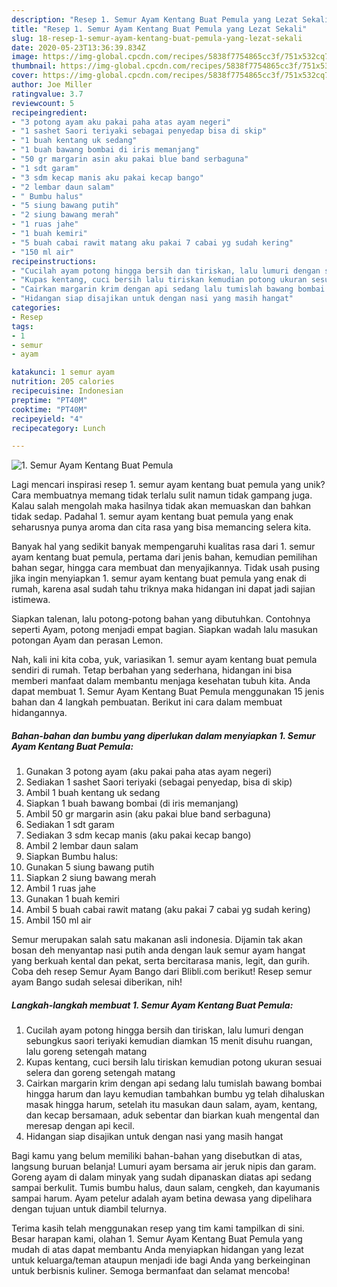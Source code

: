 ```yaml
---
description: "Resep 1. Semur Ayam Kentang Buat Pemula yang Lezat Sekali"
title: "Resep 1. Semur Ayam Kentang Buat Pemula yang Lezat Sekali"
slug: 18-resep-1-semur-ayam-kentang-buat-pemula-yang-lezat-sekali
date: 2020-05-23T13:36:39.834Z
image: https://img-global.cpcdn.com/recipes/5838f7754865cc3f/751x532cq70/1-semur-ayam-kentang-buat-pemula-foto-resep-utama.jpg
thumbnail: https://img-global.cpcdn.com/recipes/5838f7754865cc3f/751x532cq70/1-semur-ayam-kentang-buat-pemula-foto-resep-utama.jpg
cover: https://img-global.cpcdn.com/recipes/5838f7754865cc3f/751x532cq70/1-semur-ayam-kentang-buat-pemula-foto-resep-utama.jpg
author: Joe Miller
ratingvalue: 3.7
reviewcount: 5
recipeingredient:
- "3 potong ayam aku pakai paha atas ayam negeri"
- "1 sashet Saori teriyaki sebagai penyedap bisa di skip"
- "1 buah kentang uk sedang"
- "1 buah bawang bombai di iris memanjang"
- "50 gr margarin asin aku pakai blue band serbaguna"
- "1 sdt garam"
- "3 sdm kecap manis aku pakai kecap bango"
- "2 lembar daun salam"
- " Bumbu halus"
- "5 siung bawang putih"
- "2 siung bawang merah"
- "1 ruas jahe"
- "1 buah kemiri"
- "5 buah cabai rawit matang aku pakai 7 cabai yg sudah kering"
- "150 ml air"
recipeinstructions:
- "Cucilah ayam potong hingga bersih dan tiriskan, lalu lumuri dengan sebungkus saori teriyaki kemudian diamkan 15 menit disuhu ruangan, lalu goreng setengah matang"
- "Kupas kentang, cuci bersih lalu tiriskan kemudian potong ukuran sesuai selera dan goreng setengah matang"
- "Cairkan margarin krim dengan api sedang lalu tumislah bawang bombai hingga harum dan layu kemudian tambahkan bumbu yg telah dihaluskan masak hingga harum, setelah itu masukan daun salam, ayam, kentang, dan kecap bersamaan, aduk sebentar dan biarkan kuah mengental dan meresap dengan api kecil."
- "Hidangan siap disajikan untuk dengan nasi yang masih hangat"
categories:
- Resep
tags:
- 1
- semur
- ayam

katakunci: 1 semur ayam 
nutrition: 205 calories
recipecuisine: Indonesian
preptime: "PT40M"
cooktime: "PT40M"
recipeyield: "4"
recipecategory: Lunch

---
```



![1. Semur Ayam Kentang Buat Pemula](https://img-global.cpcdn.com/recipes/5838f7754865cc3f/751x532cq70/1-semur-ayam-kentang-buat-pemula-foto-resep-utama.jpg)

Lagi mencari inspirasi resep 1. semur ayam kentang buat pemula yang unik? Cara membuatnya memang tidak terlalu sulit namun tidak gampang juga. Kalau salah mengolah maka hasilnya tidak akan memuaskan dan bahkan tidak sedap. Padahal 1. semur ayam kentang buat pemula yang enak seharusnya punya aroma dan cita rasa yang bisa memancing selera kita.

Banyak hal yang sedikit banyak mempengaruhi kualitas rasa dari 1. semur ayam kentang buat pemula, pertama dari jenis bahan, kemudian pemilihan bahan segar, hingga cara membuat dan menyajikannya. Tidak usah pusing jika ingin menyiapkan 1. semur ayam kentang buat pemula yang enak di rumah, karena asal sudah tahu triknya maka hidangan ini dapat jadi sajian istimewa.

Siapkan talenan, lalu potong-potong bahan yang dibutuhkan. Contohnya seperti Ayam, potong menjadi empat bagian. Siapkan wadah lalu masukan potongan Ayam dan perasan Lemon.


Nah, kali ini kita coba, yuk, variasikan 1. semur ayam kentang buat pemula sendiri di rumah. Tetap berbahan yang sederhana, hidangan ini bisa memberi manfaat dalam membantu menjaga kesehatan tubuh kita. Anda dapat membuat 1. Semur Ayam Kentang Buat Pemula menggunakan 15 jenis bahan dan 4 langkah pembuatan. Berikut ini cara dalam membuat hidangannya.

<!--inarticleads1-->

##### Bahan-bahan dan bumbu yang diperlukan dalam menyiapkan 1. Semur Ayam Kentang Buat Pemula:

1. Gunakan 3 potong ayam (aku pakai paha atas ayam negeri)
1. Sediakan 1 sashet Saori teriyaki (sebagai penyedap, bisa di skip)
1. Ambil 1 buah kentang uk sedang
1. Siapkan 1 buah bawang bombai (di iris memanjang)
1. Ambil 50 gr margarin asin (aku pakai blue band serbaguna)
1. Sediakan 1 sdt garam
1. Sediakan 3 sdm kecap manis (aku pakai kecap bango)
1. Ambil 2 lembar daun salam
1. Siapkan  Bumbu halus:
1. Gunakan 5 siung bawang putih
1. Siapkan 2 siung bawang merah
1. Ambil 1 ruas jahe
1. Gunakan 1 buah kemiri
1. Ambil 5 buah cabai rawit matang (aku pakai 7 cabai yg sudah kering)
1. Ambil 150 ml air


Semur merupakan salah satu makanan asli indonesia. Dijamin tak akan bosan deh menyantap nasi putih anda dengan lauk semur ayam hangat yang berkuah kental dan pekat, serta bercitarasa manis, legit, dan gurih. Coba deh resep Semur Ayam Bango dari Blibli.com berikut! Resep semur ayam Bango sudah selesai diberikan, nih! 

<!--inarticleads2-->

##### Langkah-langkah membuat 1. Semur Ayam Kentang Buat Pemula:

1. Cucilah ayam potong hingga bersih dan tiriskan, lalu lumuri dengan sebungkus saori teriyaki kemudian diamkan 15 menit disuhu ruangan, lalu goreng setengah matang
1. Kupas kentang, cuci bersih lalu tiriskan kemudian potong ukuran sesuai selera dan goreng setengah matang
1. Cairkan margarin krim dengan api sedang lalu tumislah bawang bombai hingga harum dan layu kemudian tambahkan bumbu yg telah dihaluskan masak hingga harum, setelah itu masukan daun salam, ayam, kentang, dan kecap bersamaan, aduk sebentar dan biarkan kuah mengental dan meresap dengan api kecil.
1. Hidangan siap disajikan untuk dengan nasi yang masih hangat


Bagi kamu yang belum memiliki bahan-bahan yang disebutkan di atas, langsung buruan belanja! Lumuri ayam bersama air jeruk nipis dan garam. Goreng ayam di dalam minyak yang sudah dipanaskan diatas api sedang sampai berkulit. Tumis bumbu halus, daun salam, cengkeh, dan kayumanis sampai harum. Ayam petelur adalah ayam betina dewasa yang dipelihara dengan tujuan untuk diambil telurnya. 

Terima kasih telah menggunakan resep yang tim kami tampilkan di sini. Besar harapan kami, olahan 1. Semur Ayam Kentang Buat Pemula yang mudah di atas dapat membantu Anda menyiapkan hidangan yang lezat untuk keluarga/teman ataupun menjadi ide bagi Anda yang berkeinginan untuk berbisnis kuliner. Semoga bermanfaat dan selamat mencoba!
